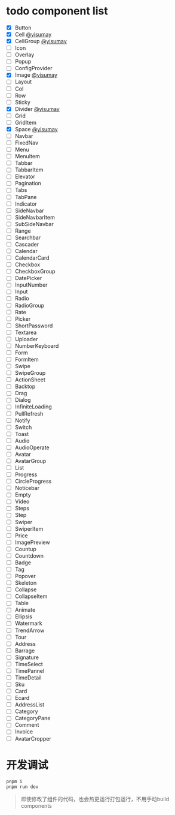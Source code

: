 # todo component list
- [x] Button
- [x] Cell [@yisumay](https://github.com/yisumay)
- [x] CellGroup [@yisumay](https://github.com/yisumay)
- [ ] Icon
- [ ] Overlay
- [ ] Popup
- [ ] ConfigProvider
- [x] Image  [@yisumay](https://github.com/yisumay)
- [ ] Layout
- [ ] Col
- [ ] Row
- [ ] Sticky
- [x] Divider [@yisumay](https://github.com/yisumay)
- [ ] Grid
- [ ] GridItem
- [x] Space  [@yisumay](https://github.com/yisumay)
- [ ] Navbar
- [ ] FixedNav
- [ ] Menu
- [ ] MenuItem
- [ ] Tabbar
- [ ] TabbarItem
- [ ] Elevator
- [ ] Pagination
- [ ] Tabs
- [ ] TabPane
- [ ] Indicator
- [ ] SideNavbar
- [ ] SideNavbarItem
- [ ] SubSideNavbar
- [ ] Range
- [ ] Searchbar
- [ ] Cascader
- [ ] Calendar
- [ ] CalendarCard
- [ ] Checkbox
- [ ] CheckboxGroup
- [ ] DatePicker
- [ ] InputNumber
- [ ] Input
- [ ] Radio
- [ ] RadioGroup
- [ ] Rate
- [ ] Picker
- [ ] ShortPassword
- [ ] Textarea
- [ ] Uploader
- [ ] NumberKeyboard
- [ ] Form
- [ ] FormItem
- [ ] Swipe
- [ ] SwipeGroup
- [ ] ActionSheet
- [ ] Backtop
- [ ] Drag
- [ ] Dialog
- [ ] InfiniteLoading
- [ ] PullRefresh
- [ ] Notify
- [ ] Switch
- [ ] Toast
- [ ] Audio
- [ ] AudioOperate
- [ ] Avatar
- [ ] AvatarGroup
- [ ] List
- [ ] Progress
- [ ] CircleProgress
- [ ] Noticebar
- [ ] Empty
- [ ] Video
- [ ] Steps
- [ ] Step
- [ ] Swiper
- [ ] SwiperItem
- [ ] Price
- [ ] ImagePreview
- [ ] Countup
- [ ] Countdown
- [ ] Badge
- [ ] Tag
- [ ] Popover
- [ ] Skeleton
- [ ] Collapse
- [ ] CollapseItem
- [ ] Table
- [ ] Animate
- [ ] Ellipsis
- [ ] Watermark
- [ ] TrendArrow
- [ ] Tour
- [ ] Address
- [ ] Barrage
- [ ] Signature
- [ ] TimeSelect
- [ ] TimePannel
- [ ] TimeDetail
- [ ] Sku
- [ ] Card
- [ ] Ecard
- [ ] AddressList
- [ ] Category
- [ ] CategoryPane
- [ ] Comment
- [ ] Invoice
- [ ] AvatarCropper

# 开发调试
```bash
pnpm i
pnpm run dev
```
> 即使修改了组件的代码，也会热更运行打包运行，不用手动build components
